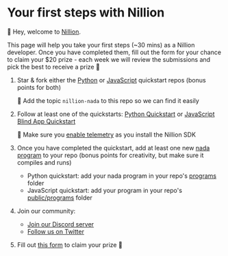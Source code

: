 # Your first steps with Nillion

👋 Hey, welcome to [Nillion](https://docs.nillion.com/).

This page will help you take your first steps (~30 mins) as a Nillion developer. Once you have completed them, fill out the form for your chance to claim your $20 prize - each week we will review the submissions and pick the best to receive a prize 🎉

1. Star & fork either the [Python](https://github.com/NillionNetwork/nillion-python-starter) or [JavaScript](https://github.com/NillionNetwork/cra-nillion) quickstart repos (bonus points for both)

   🚨 Add the topic `nillion-nada` to this repo so we can find it easily

2. Follow at least one of the quickstarts: [Python Quickstart](/docs/python-quickstart.md) or [JavaScript Blind App Quickstart](/docs/quickstart-blind-app.md)

   🚨 Make sure you [enable telemetry](/docs/nillion-sdk-and-tools.md) as you install the Nillion SDK

3. Once you have completed the quickstart, add at least one new [nada program](https://github.com/NillionNetwork/nillion-python-starter/tree/main/quickstart_complete/nada_quickstart_programs) to your repo (bonus points for creativity, but make sure it compiles and runs)

   - Python quickstart: add your nada program in your repo's [programs](https://github.com/NillionNetwork/nillion-python-starter/tree/main/quickstart_complete/nada_quickstart_programs) folder
   - JavaScript quickstart: add your program in your repo's [public/programs](https://github.com/NillionNetwork/cra-nillion/tree/main/public/programs) folder

4. Join our community:

   - [Join our Discord server](https://discord.com/invite/nillionnetwork)
   - [Follow us on Twitter](https://x.com/nillionnetwork)

5. Fill out [this form](https://forms.gle/TXhKmEjjrRhFYtf48) to claim your prize 🎉
